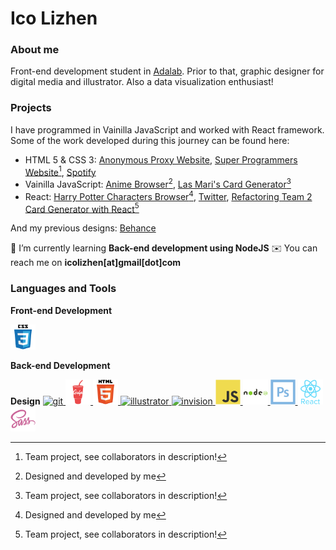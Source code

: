 # Ico Lizhen
### About me
Front-end development student in [Adalab](https://github.com/Adalab).
Prior to that, graphic designer for digital media and illustrator.
Also a data visualization enthusiast!

### Projects
I have programmed in Vainilla JavaScript and worked with React framework.
Some of the work developed during this journey can be found here:
- HTML 5 & CSS 3: [Anonymous Proxy Website](http://beta.adalab.es/modulo-1-evaluacion-final-icoliz/), [Super Programmers Website](http://beta.adalab.es/project-promo-o-module-1-team-4/)[^1], [Spotify](https://icoliz.github.io/global-exercise-spotify/)
- Vainilla JavaScript: [Anime Browser](http://beta.adalab.es/modulo-2-evaluacion-final-icoliz/)[^2], [Las Mari's Card Generator](http://beta.adalab.es/project-promo-o-module-2-team-9/card.html)[^1]
- React: [Harry Potter Characters Browser](https://github.com/icoliz/harry-potter)[^2], [Twitter](https://icoliz.github.io/global-exercise-twitter/), [Refactoring Team 2 Card Generator with React](http://beta.adalab.es/project-promo-o-module-1-team-4/)[^1]

And my previous designs:
[Behance](https://www.behance.net/icolizhen)

🌱 I’m currently learning **Back-end development using NodeJS**
✉️ You can reach me on **icolizhen[at]gmail[dot]com**

[^1]: Team project, see collaborators in description!
[^2]: Designed and developed by me

### Languages and Tools

**Front-end Development**
<p align="left"> <a href="https://www.w3schools.com/css/" target="_blank" rel="noreferrer"> <img src="https://raw.githubusercontent.com/devicons/devicon/master/icons/css3/css3-original-wordmark.svg" alt="css3" width="40" height="40"/> </a>

**Back-end Development**

**Design**
 <a href="https://git-scm.com/" target="_blank" rel="noreferrer"> <img src="https://www.vectorlogo.zone/logos/git-scm/git-scm-icon.svg" alt="git" width="40" height="40"/> </a> <a href="https://gulpjs.com" target="_blank" rel="noreferrer"> <img src="https://raw.githubusercontent.com/devicons/devicon/master/icons/gulp/gulp-plain.svg" alt="gulp" width="40" height="40"/> </a> <a href="https://www.w3.org/html/" target="_blank" rel="noreferrer"> <img src="https://raw.githubusercontent.com/devicons/devicon/master/icons/html5/html5-original-wordmark.svg" alt="html5" width="40" height="40"/> </a> <a href="https://www.adobe.com/in/products/illustrator.html" target="_blank" rel="noreferrer"> <img src="https://www.vectorlogo.zone/logos/adobe_illustrator/adobe_illustrator-icon.svg" alt="illustrator" width="40" height="40"/> </a> <a href="https://www.invisionapp.com/" target="_blank" rel="noreferrer"> <img src="https://www.vectorlogo.zone/logos/invisionapp/invisionapp-icon.svg" alt="invision" width="40" height="40"/> </a> <a href="https://developer.mozilla.org/en-US/docs/Web/JavaScript" target="_blank" rel="noreferrer"> <img src="https://raw.githubusercontent.com/devicons/devicon/master/icons/javascript/javascript-original.svg" alt="javascript" width="40" height="40"/> </a> <a href="https://nodejs.org" target="_blank" rel="noreferrer"> <img src="https://raw.githubusercontent.com/devicons/devicon/master/icons/nodejs/nodejs-original-wordmark.svg" alt="nodejs" width="40" height="40"/> </a> <a href="https://www.photoshop.com/en" target="_blank" rel="noreferrer"> <img src="https://raw.githubusercontent.com/devicons/devicon/master/icons/photoshop/photoshop-line.svg" alt="photoshop" width="40" height="40"/> </a> <a href="https://reactjs.org/" target="_blank" rel="noreferrer"> <img src="https://raw.githubusercontent.com/devicons/devicon/master/icons/react/react-original-wordmark.svg" alt="react" width="40" height="40"/> </a> <a href="https://sass-lang.com" target="_blank" rel="noreferrer"> <img src="https://raw.githubusercontent.com/devicons/devicon/master/icons/sass/sass-original.svg" alt="sass" width="40" height="40"/> </a> </p>
